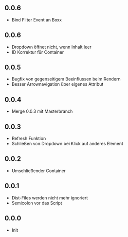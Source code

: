 ## 0.0.6
- Bind Filter Event an Boxx

## 0.0.6
- Dropdown öffnet nicht, wenn Inhalt leer
- ID Korrektur für Container

## 0.0.5
- Bugfix von gegenseitigem Beeinflussen beim Rendern
- Besser Arrownavigation über eigenes Attribut

## 0.0.4
- Merge 0.0.3 mit Masterbranch

## 0.0.3
- Refresh Funktion
- Schließen von Dropdown bei Klick auf anderes Element

## 0.0.2
- Umschließender Container

## 0.0.1
- Dist-Files werden nicht mehr ignoriert
- Semicolon vor das Script

## 0.0.0
- Init
